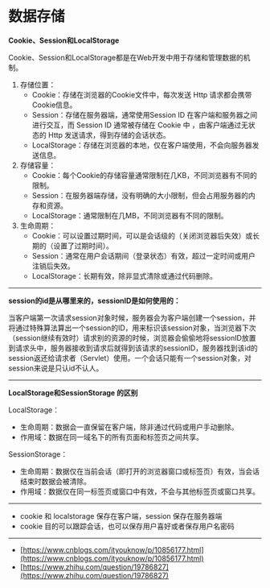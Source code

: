 # 数据存储

**Cookie、Session和LocalStorage**

Cookie、Session和LocalStorage都是在Web开发中用于存储和管理数据的机制。

1. 存储位置：
   * Cookie：存储在浏览器的Cookie文件中，每次发送 Http 请求都会携带Cookie信息。
   * Session：存储在服务器端，通常使用Session ID 在客户端和服务器之间进行交互，而 Session ID 通常被存储在 Cookie 中 ，由客户端通过无状态的 Http 发送请求，得到存储的会话状态。
   * LocalStorage：存储在浏览器的本地，仅在客户端使用，不会向服务器发送信息。
2. 存储容量：
   * Cookie：每个Cookie的存储容量通常限制在几KB，不同浏览器有不同的限制。
   * Session：在服务器端存储，没有明确的大小限制，但会占用服务器的内存和资源。
   * LocalStorage：通常限制在几MB，不同浏览器有不同的限制。
3. 生命周期：
   * Cookie：可以设置过期时间，可以是会话级的（关闭浏览器后失效）或长期的（设置了过期时间）。
   * Session：通常在用户会话期间（登录状态）有效，超过一定时间或用户注销后失效。
   * LocalStorage：长期有效，除非显式清除或通过代码删除。

***

**session的id是从哪里来的，sessionID是如何使用的：**

当客户端第一次请求session对象时候，服务器会为客户端创建一个session，并将通过特殊算法算出一个session的ID，用来标识该session对象，当浏览器下次（session继续有效时）请求别的资源的时候，浏览器会偷偷地将sessionID放置到请求头中，服务器接收到请求后就得到该请求的sessionID，服务器找到该id的session返还给请求者（Servlet）使用。一个会话只能有一个session对象，对session来说是只认id不认人。

***

**LocalStorage和SessionStorage 的区别**

LocalStorage：

* 生命周期：数据会一直保留在客户端，除非通过代码或用户手动删除。
* 作用域：数据在同一域名下的所有页面和标签页之间共享。

SessionStorage：

* 生命周期：数据仅在当前会话（即打开的浏览器窗口或标签页）有效，当会话结束时数据会被清除。
* 作用域：数据仅在同一标签页或窗口中有效，不会与其他标签页或窗口共享。

***

* cookie 和 localstorage 保存在客户端，session 保存在服务器端
* cookie 目的可以跟踪会话，也可以保存用户喜好或者保存用户名密码

***

* [https://www.cnblogs.com/ityouknow/p/10856177.html](https://www.cnblogs.com/ityouknow/p/10856177.html)
* [https://www.zhihu.com/question/19786827](https://www.zhihu.com/question/19786827)

